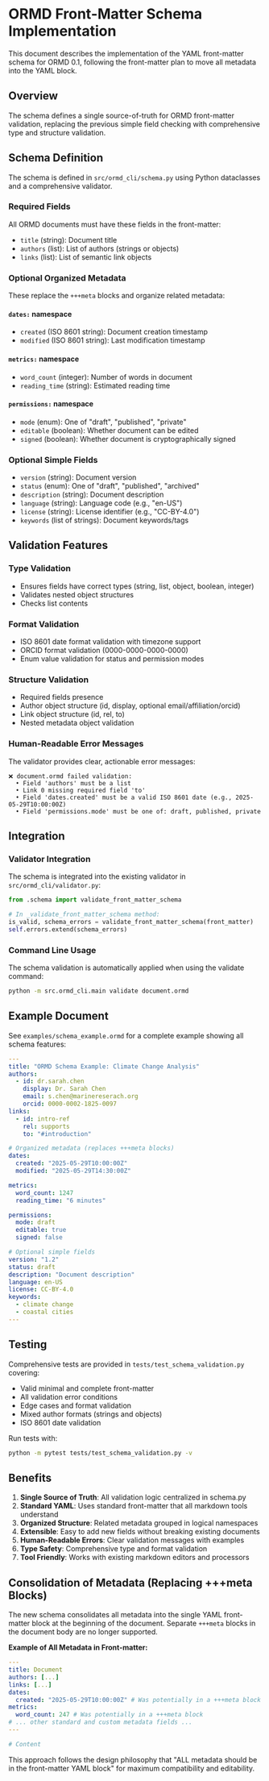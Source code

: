 # ORMD Front-Matter Schema Implementation

This document describes the implementation of the YAML front-matter schema for ORMD 0.1, following the front-matter plan to move all metadata into the YAML block.

## Overview

The schema defines a single source-of-truth for ORMD front-matter validation, replacing the previous simple field checking with comprehensive type and structure validation.

## Schema Definition

The schema is defined in `src/ormd_cli/schema.py` using Python dataclasses and a comprehensive validator.

### Required Fields

All ORMD documents must have these fields in the front-matter:

- `title` (string): Document title
- `authors` (list): List of authors (strings or objects)
- `links` (list): List of semantic link objects

### Optional Organized Metadata

These replace the `+++meta` blocks and organize related metadata:

#### `dates:` namespace
- `created` (ISO 8601 string): Document creation timestamp
- `modified` (ISO 8601 string): Last modification timestamp

#### `metrics:` namespace  
- `word_count` (integer): Number of words in document
- `reading_time` (string): Estimated reading time

#### `permissions:` namespace
- `mode` (enum): One of "draft", "published", "private"
- `editable` (boolean): Whether document can be edited
- `signed` (boolean): Whether document is cryptographically signed

### Optional Simple Fields

- `version` (string): Document version
- `status` (enum): One of "draft", "published", "archived"
- `description` (string): Document description
- `language` (string): Language code (e.g., "en-US")
- `license` (string): License identifier (e.g., "CC-BY-4.0")
- `keywords` (list of strings): Document keywords/tags

## Validation Features

### Type Validation
- Ensures fields have correct types (string, list, object, boolean, integer)
- Validates nested object structures
- Checks list contents

### Format Validation
- ISO 8601 date format validation with timezone support
- ORCID format validation (0000-0000-0000-0000)
- Enum value validation for status and permission modes

### Structure Validation
- Required fields presence
- Author object structure (id, display, optional email/affiliation/orcid)
- Link object structure (id, rel, to)
- Nested metadata object validation

### Human-Readable Error Messages

The validator provides clear, actionable error messages:

```
❌ document.ormd failed validation:
  • Field 'authors' must be a list
  • Link 0 missing required field 'to'
  • Field 'dates.created' must be a valid ISO 8601 date (e.g., 2025-05-29T10:00:00Z)
  • Field 'permissions.mode' must be one of: draft, published, private
```

## Integration

### Validator Integration

The schema is integrated into the existing validator in `src/ormd_cli/validator.py`:

```python
from .schema import validate_front_matter_schema

# In _validate_front_matter_schema method:
is_valid, schema_errors = validate_front_matter_schema(front_matter)
self.errors.extend(schema_errors)
```

### Command Line Usage

The schema validation is automatically applied when using the validate command:

```bash
python -m src.ormd_cli.main validate document.ormd
```

## Example Document

See `examples/schema_example.ormd` for a complete example showing all schema features:

```yaml
---
title: "ORMD Schema Example: Climate Change Analysis"
authors:
  - id: dr.sarah.chen
    display: Dr. Sarah Chen
    email: s.chen@marinereserach.org
    orcid: 0000-0002-1825-0097
links:
  - id: intro-ref
    rel: supports
    to: "#introduction"

# Organized metadata (replaces +++meta blocks)
dates:
  created: "2025-05-29T10:00:00Z"
  modified: "2025-05-29T14:30:00Z"

metrics:
  word_count: 1247
  reading_time: "6 minutes"

permissions:
  mode: draft
  editable: true
  signed: false

# Optional simple fields
version: "1.2"
status: draft
description: "Document description"
language: en-US
license: CC-BY-4.0
keywords:
  - climate change
  - coastal cities
---
```

## Testing

Comprehensive tests are provided in `tests/test_schema_validation.py` covering:

- Valid minimal and complete front-matter
- All validation error conditions
- Edge cases and format validation
- Mixed author formats (strings and objects)
- ISO 8601 date validation

Run tests with:
```bash
python -m pytest tests/test_schema_validation.py -v
```

## Benefits

1. **Single Source of Truth**: All validation logic centralized in schema.py
2. **Standard YAML**: Uses standard front-matter that all markdown tools understand
3. **Organized Structure**: Related metadata grouped in logical namespaces
4. **Extensible**: Easy to add new fields without breaking existing documents
5. **Human-Readable Errors**: Clear validation messages with examples
6. **Type Safety**: Comprehensive type and format validation
7. **Tool Friendly**: Works with existing markdown editors and processors

## Consolidation of Metadata (Replacing +++meta Blocks)

The new schema consolidates all metadata into the single YAML front-matter block at the beginning of the document. Separate `+++meta` blocks in the document body are no longer supported.

**Example of All Metadata in Front-matter:**
```yaml
---
title: Document
authors: [...]
links: [...]
dates:
  created: "2025-05-29T10:00:00Z" # Was potentially in a +++meta block
metrics:
  word_count: 247 # Was potentially in a +++meta block
# ... other standard and custom metadata fields ...
---

# Content
```

This approach follows the design philosophy that "ALL metadata should be in the front-matter YAML block" for maximum compatibility and editability.